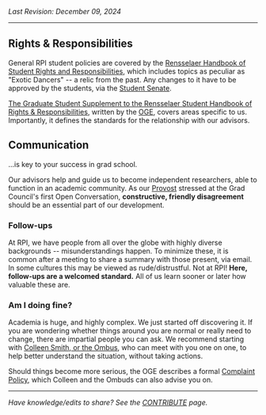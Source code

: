 _Last Revision: December 09, 2024_

---

## Rights & Responsibilities

General RPI student policies are covered by the [Rensselaer Handbook of Student Rights and Responsibilities](https://rpi.box.com/s/p1b39vybm914b5cao4csrgl84bfrrh2l), which includes topics as peculiar as "Exotic Dancers" -- a relic from the past. Any changes to it have to be approved by the students, via the [Student Senate](Stud%20Gov't%20101.md#Student%20Senate).

[The Graduate Student Supplement to the Rensselaer Student Handbook of Rights & Responsibilities](https://graduate.rpi.edu/forms-and-policies), written by the [OGE](Important%20Offices.md#Office%20of%20Graduate%20Education), covers areas specific to us. Importantly, it defines the standards for the relationship with our advisors.

## Communication
...is key to your success in grad school.

Our advisors help and guide us to become independent researchers, able to function in an academic community. As our [Provost](Important%20Offices.md#Important%20People%20on%20Campus) stressed at the Grad Council's first Open Conversation, **constructive, friendly disagreement** should be an essential part of our development.

### Follow-ups
At RPI, we have people from all over the globe with highly diverse backgrounds -- misunderstandings happen. To minimize these, it is common after a meeting to share a summary with those present, via email. In some cultures this may be viewed as rude/distrustful. Not at RPI! **Here, follow-ups are a welcomed standard.** All of us learn sooner or later how valuable these are.

### Am I doing fine?
Academia is huge, and highly complex. We just started off discovering it. If you are wondering whether things around you are normal or really need to change, there are impartial people you can ask.
We recommend starting with [Colleen Smith, or the Ombus](Important%20Offices.md#Important%20People%20on%20Campus), who can meet with you one on one, to help better understand the situation, without taking actions.

Should things become more serious, the OGE describes a formal [Complaint Policy](https://graduate.rpi.edu/forms-and-policies), which Colleen and the Ombuds can also advise you on.


---
_Have knowledge/edits to share? See the [CONTRIBUTE](../CONTRIBUTE.md) page._